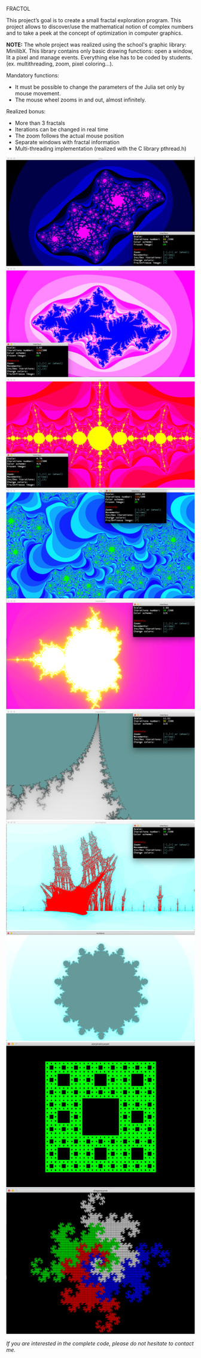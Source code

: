 FRACTOL

This project’s goal is to create a small fractal exploration program.
This project allows to discover/use the mathematical notion of complex numbers and to take a peek at the concept of
optimization in computer graphics.

__NOTE:__
The whole project was realized using the school's graphic library: MinilibX.
This library contains only basic drawing functions: open a window, lit a pixel and manage events.
Everything else has to be coded by students. (ex. multithreading, zoom, pixel coloring...).

Mandatory functions:
- It must be possible to change the parameters of the Julia set only by mouse movement.
- The mouse wheel zooms in and out, almost infinitely.

Realized bonus:
- More than 3 fractals
- Iterations can be changed in real time
- The zoom follows the actual mouse position
- Separate windows with fractal information
- Multi-threading implementation (realized with the C library pthread.h)


![alt text](screens/screen1.png)
![alt text](screens/screen2.png)
![alt text](screens/screen3.png)
![alt text](screens/screen4.png)
![alt text](screens/screen5.png)
![alt text](screens/screen6.png)
![alt text](screens/screen7.png)
![alt text](screens/screen8.png)
![alt text](screens/screen9.png)
![alt text](screens/screen10.png)




_If you are interested in the complete code, please do not hesitate to contact me._
